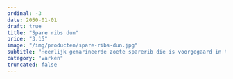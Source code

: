 ```yaml
---
ordinal: -3
date: 2050-01-01
draft: true
title: "Spare ribs dun"
price: "3.15"
image: "/img/producten/spare-ribs-dun.jpg"
subtitle: "Heerlijk gemarineerde zoete sparerib die is voorgegaard in traditionele heteluchtovens. Dit zorgt voor de heerlijke specifieke grillsmaak en de perfecte garing. Ideaal voor op de barbecue."
category: "varken"
truncated: false
---
```

